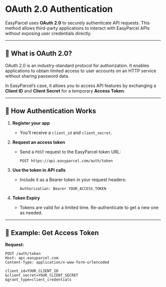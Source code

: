 # OAuth 2.0 Authentication

EasyParcel uses **OAuth 2.0** to securely authenticate API requests. This method allows third-party applications to interact with EasyParcel APIs without exposing user credentials directly.

---

## 📌 What is OAuth 2.0?

OAuth 2.0 is an industry-standard protocol for authorization. It enables applications to obtain limited access to user accounts on an HTTP service without sharing password data.

In EasyParcel’s case, it allows you to access API features by exchanging a **Client ID** and **Client Secret** for a temporary **Access Token**.

---

## 🔐 How Authentication Works

1. **Register your app**  
   - You’ll receive a `client_id` and `client_secret`.

2. **Request an access token**  
   - Send a `POST` request to the EasyParcel token URL:
     ```
     POST https://api.easyparcel.com/auth/token
     ```

3. **Use the token in API calls**  
   - Include it as a Bearer token in your request headers:
     ```
     Authorization: Bearer YOUR_ACCESS_TOKEN
     ```

4. **Token Expiry**  
   - Tokens are valid for a limited time. Re-authenticate to get a new one as needed.

---

## 🧪 Example: Get Access Token

**Request:**

```http
POST /auth/token
Host: api.easyparcel.com
Content-Type: application/x-www-form-urlencoded

client_id=YOUR_CLIENT_ID
&client_secret=YOUR_CLIENT_SECRET
&grant_type=client_credentials
